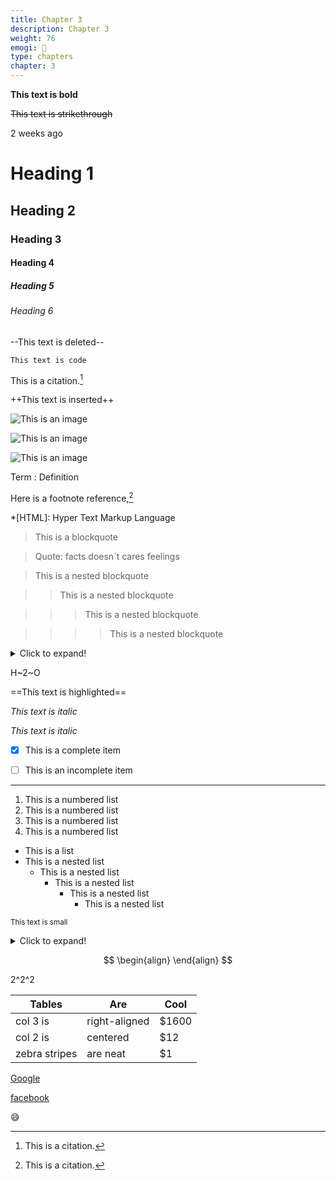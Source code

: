 ```yaml
---
title: Chapter 3
description: Chapter 3
weight: 76
emogi: 🤥
type: chapters
chapter: 3
---
```



**This text is bold**


~~This text is strikethrough~~


<time datetime="2013-04-06T12:32+00:00">2 weeks ago</time>


# Heading 1 
## Heading 2 
### Heading 3 
#### Heading 4 
##### Heading 5 
###### Heading 6 


--This text is deleted--


`This text is code`


This is a citation.[^1]
[^1]: This is a citation.


++This text is inserted++


![This is an image](https://www.google.com/images/branding/googlelogo/1x/googlelogo_color_272x92dp.png)

![This is an image](https://images.pexels.com/photos/14980905/pexels-photo-14980905.jpeg "This is a title")

![This is an image](https://images.pexels.com/photos/1612351/pexels-photo-1612351.jpeg)


Term
: Definition


Here is a footnote reference,[^1]
[^1]: And here is the footnote.


*[HTML]: Hyper Text Markup Language


> This is a blockquote

> Quote: facts doesn`t cares feelings 

> This is a nested blockquote

>> This is a nested blockquote

>>> This is a nested blockquote

>>>> This is a nested blockquote


<details>
<summary>Click to expand!</summary>
</details>


H~2~O


==This text is highlighted==


*This text is italic*

_This text is italic_


- [x] This is a complete item
- [ ] This is an incomplete item


---


1. This is a numbered list
2. This is a numbered list
3. This is a numbered list
4. This is a numbered list
- This is a list
- This is a nested list
	- This is a nested list
		- This is a nested list
			- This is a nested list
				- This is a nested list


<sub>This text is small</sub>


<details>
<summary>Click to expand!</summary>
</details>


$$
\begin{align}
\end{align}
$$


2^2^2


| Tables | Are | Cool |
| --- | --- | --- |
| col 3 is | right-aligned | $1600 |
| col 2 is | centered | $12 |
| zebra stripes | are neat | $1 |


[Google](https://www.google.com)

[facebook](https://www.facebook.com "This is a title")


:smile:
